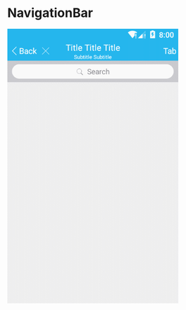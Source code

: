 # NavigationBar

![image](https://github.com/chenglei1986/NavigationBar/blob/master/gif/screen_capture.gif)
